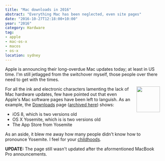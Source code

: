 ```yaml
---
title: "Mac downloads in 2016"
abstract: "Everything Mac has been neglected, even site pages"
date: "2016-10-27T12:18:00+10:00"
year: "2016"
category: Hardware
tag:
- apple
- mac-os-x
- macos
- os-x
location: sydney
---
```

Apple is announcing their long-overdue Mac updates today; at least in US time. I'm still jetlagged from the switchover myself, those people over there need to get with the times.

<p><img src="https://rubenerd.com/files/2016/yosemite_icon_image.jpg" srcset="https://rubenerd.com/files/2016/yosemite_icon_image.jpg 1x, https://rubenerd.com/files/2016/yosemite_icon_image_2x.jpg 2x" alt="" style="width:76px; height:84px; float:right; margin:0px 0px 5px 20px;" /></p>

For all the ink and electronic characters lamenting the lack of Mac hardware updates, few have pointed out that even Apple's Mac software pages have been left to languish. As an example, the [Downloads] page ([archived here]) shows:

* iOS 8, which is two versions old
* OS X Yosemite, which is is two versions old
* The App Store from Yosemite

As an aside, it blew me away how many people didn't know how to pronounce Yosemite. I feel for your [childhoods].

**UPDATE:** The page still wasn't updated after the aformentioned MacBook Pro announcements.

[Downloads]: https://www.apple.com/downloads/
[archived here]: http://archive.is/r8BS6
[childhoods]: https://en.wikipedia.org/wiki/Yosemite_Sam

